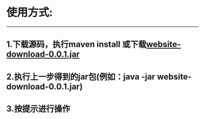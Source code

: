 使用方式:
========
---------
1.下载源码，执行maven install 或下载[website-download-0.0.1.jar](http://maven.shuchaowen.com/pers/scw/website-download/0.0.1/website-download-0.0.1.jar)
---------
2.执行上一步得到的jar包(例如：java -jar website-download-0.0.1.jar)
---------
3.按提示进行操作
---------
